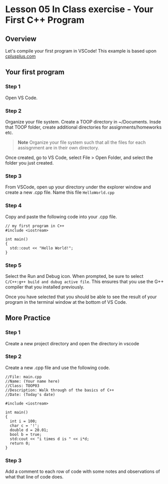 # Lesson 05 In Class exercise - Your First C++ Program
## Overview
Let's compile your first program in VSCode!  This example is based upon [cplusplus.com](https://www.cplusplus.com/doc/tutorial/program_structure/)

## Your first program
### Step 1
Open VS Code. 

### Step 2
Organize your file system.  Create a TOOP directory in ~/Documents.  Insde that TOOP folder, create additional directories for assignments/homeworks etc.  

>**Note**
  >Organize your file system such that all the files for each assisgnment are in their own directory.

Once created, go to VS Code, select File > Open Folder, and select the folder you just created.  

### Step 3
From VSCode, open up your directory under the explorer window and create a new .cpp file.  Name this file `HelloWorld.cpp`

### Step 4
Copy and paste the following code into your .cpp file.

```
// my first program in C++
#include <iostream>

int main()
{
  std::cout << "Hello World!";
}
```
### Step 5
Select the Run and Debug icon.  When prompted, be sure to select `C/C++:g++ build and dubug active file`. This ensures that you use the G++ compiler that you installed previously.

Once you have selected that you should be able to see the result of your program in the terminal window at the bottom of VS Code.

## More Practice
### Step 1
Create a new project directory and open the directory in vscode

### Step 2
Create a new .cpp file and use the following code.

```
//File: main.cpp
//Name: (Your name here)
//Class: TOOP03
//Description: Walk through of the basics of C++
//Date: (Today's date)

#include <iostream>

int main()
{
  int i = 100;
  char c = '!';
  double d = 20.01;
  bool b = true;
  std:cout << "i times d is " << i*d;
  return 0;
}
```

### Step 3
Add a comment to each row of code with some notes and observations of what that line of code does.





  

